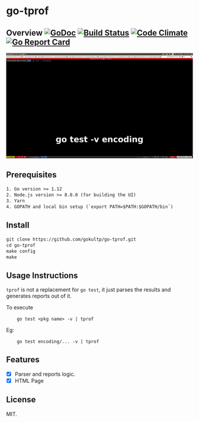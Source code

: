 # go-tprof

## Overview [![GoDoc](https://godoc.org/github.com/gokultp/go-tprof?status.svg)](https://godoc.org/github.com/gokultp/go-tprof) [![Build Status](https://travis-ci.org/gokultp/go-tprof.svg?branch=master)](https://travis-ci.org/gokultp/go-tprof) [![Code Climate](https://codeclimate.com/github/gokultp/go-tprof/badges/gpa.svg)](https://codeclimate.com/github/gokultp/go-tprof) [![Go Report Card](https://goreportcard.com/badge/github.com/gokultp/go-tprof)](https://goreportcard.com/report/github.com/gokultp/go-tprof)


[![IMAGE ALT TEXT HERE](./animation.gif)](https://www.youtube.com/watch?v=4lzqb0Nic2k)

## Prerequisites
    1. Go version >= 1.12 
    2. Node.js version >= 8.0.0 (for building the UI)
    3. Yarn
    4. GOPATH and local bin setup (`export PATH=$PATH:$GOPATH/bin`)
## Install


```
git clone https://github.com/gokultp/go-tprof.git
cd go-tprof
make config
make
```

## Usage Instructions

`tprof` is not a replacement for `go test`, it just parses the results and generates reports out of it.

To execute

```
    go test <pkg name> -v | tprof
```

Eg:
```
    go test encoding/... -v | tprof
```


## Features

- [x] Parser and reports logic.
- [x] HTML Page

## License

MIT.
